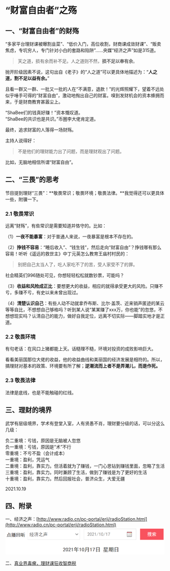 # “财富自由者”之殇
   
## 一、“财富自由者”的财殇

“多家平台理财课被曝割韭菜”、“低价入门，高位收割，财商课成敛财课”、“贩卖焦虑，专坑穷人，专门针对小白的套路和陷阱”……央媒“经济之声”如是315道。   
   

> 天之道，损有余而补不足。人之道则不然，**损不足以奉有余**。   
   
抛开阶级因素不说，这句出自《老子》的“人之道”可以更具体地描述为：“**人之道，割不足以益有余。**”   
   
且看一群又一群、一批又一批的人在“不满意，退款！”的光辉照耀下，望着不远处似乎唾手可得的“财富自由”，激动地掏出自己的财富。嗅到发财机会的资本蜂拥而来，于是财商教育甚嚣尘上。   
   
“ShaBee们的钱真好赚！”资本慨叹道。   
“ShaBee的共识也是共识。”币圈李大佬肯定道。   
   
最终，追求财富的人落得一场财殇。   
   
主持人说得好：
> 不是他们的理财能力出了问题，而是理财观出了问题。   

比如，无脑地相信所谓“财富自由”。   
   
## 二、“三畏”的思考
   
节目提到理财“三畏”：**敬畏常识；敬畏环境；敬畏法律。**我觉得还可以更具体一些，附骥一下。   
   
### 2.1 敬畏常识
   
远离“财殇”，有些常识是需要知道并恪守的。比如：   
   
（1）**一夜不能暴富**：对于普通人来说，一夜暴富是根本不存在的。   
   
（2）**挣钱不容易**：“睡后收入”、“钱生钱”，然后走向“财富自由”？挣钱哪有那么容易！听听《遥远的救世主》中丁元英怎么教育王庙村村民的：

> 别把自己太当人了，吃人家吃不了的苦，受人家受不了的罪。

社会精英们996随处可见，你想轻轻松松就数钞票，可能吗？   
   
（3）**收益和风险成正比**：要想更大的收益，相应的就得承受更大的风险。只赚不亏，多赚不亏，有史以来未曾出现过。   
   
（4）**清楚认识自己**：有些人动不动就拿乔布斯、比尔·盖茨、近来销声匿迹的某云等等自比，不想想自己够格吗？听到某人说“某某赚了xxx万，你也能”的忽悠，不想想现实吗？认清自己的能力，做好自我定位，远离不切实际——脚踏实地才是正道。   
### 2.2 敬畏环境
   
有句老话：在风口上猪都能上天。话糙理不糙，环境对投资的成败影响巨大。   
   
看看美丽国那位大佬的收益，他的收益曲线和美丽国的经济发展是相符的。所以，搞理财对基本的政策、环境要有所了解；**逆潮流而上者不是弄潮儿，而是作死。**   
   
### 2.3 敬畏法律
   
法律是底线，也是不能触碰的红线。   
   
## 三、理财的境界
   
武学有层级境界，学术有登堂入室，人有贤愚不肖，理财要分级的话，可以分这么几级：   
   
负二重境：亏钱，原因是无脑被人忽悠   
负一重境：亏钱，原因是“术”不行   
零重境：不亏不盈（会计成本）   
一重境：盈利，凭运气   
二重境：盈利，靠实力。但活着就为了赚钱，一门心思钻到赚钱里面，忽略了生活   
三重境：盈利，靠实力。同时兼顾了生活，做到了赚钱是为了更好的生活   
十重境：盈利，靠实力。然后回报社会，普济众生，大爱无疆   
   
2021.10.19   
   
## 四、附录
   
一、经济之声：[http://www.radio.cn/pc-portal/erji/radioStation.html](http://www.radio.cn/pc-portal/erji/radioStation.html)   
![wzws_211017.png](..\Images\wzws_211017.png)   
   
二、[真业界毒瘤，理财课狂收智商税](https://mp.weixin.qq.com/s/jn_z2qeffhbE_L3zCfIBBg)   